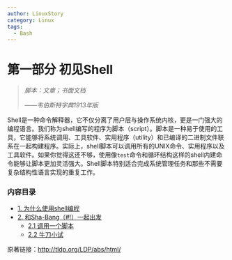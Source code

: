 ```yaml
---
author: LinuxStory
category: Linux
tags:
  - Bash
---
```

# 第一部分 初见Shell

> *脚本：文章；书面文档*
> 
> *——韦伯斯特字典1913年版*

Shell是一种命令解释器，它不仅分离了用户层与操作系统内核，更是一门强大的编程语言。我们称为shell编写的程序为脚本（script）。脚本是一种易于使用的工具，它能够将系统调用、工具软件、实用程序（utility）和已编译的二进制文件联系在一起构建程序。实际上，shell脚本可以调用所有的UNIX命令、实用程序以及工具软件。如果你觉得这还不够，使用像`test`命令和循环结构这样的shell内建命令能够让脚本更加灵活强大。Shell脚本特别适合完成系统管理任务和那些不需要复杂结构性语言实现的重复工作。

### 内容目录
- [1. 为什么使用shell编程](01_shell_programming.md)
- [2. 和Sha-Bang（#!）一起出发](02_starting_off_with_a_sha_bang.md)
	- [2.1 调用一个脚本](02_1_invoking_the_script.md)
	- [2.2 牛刀小试](02_2_preliminary_exercises.md)

原著链接：http://tldp.org/LDP/abs/html/

